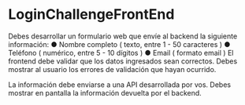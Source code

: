 # LoginChallengeFrontEnd

Debes desarrollar un formulario web que envíe al backend la siguiente información:
● Nombre completo ( texto, entre 1 - 50 caracteres )
● Teléfono ( numérico, entre 5 - 10 dígitos )
● Email ( formato email )
El frontend debe validar que los datos ingresados sean correctos. Debes mostrar al usuario los
errores de validación que hayan ocurrido.

La información debe enviarse a una API desarrollada por vos.
Debes mostrar en pantalla la información devuelta por el backend.
